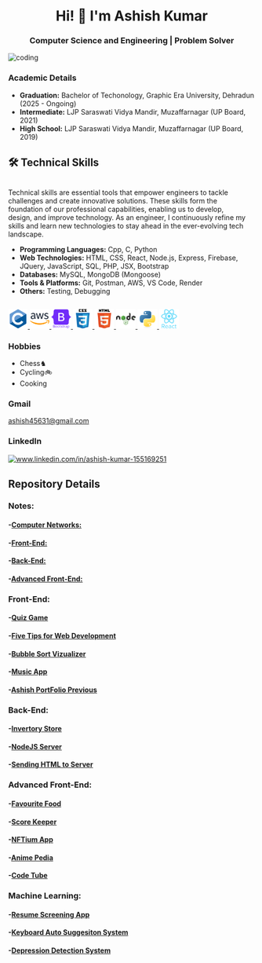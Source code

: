 
<h1 align="center">Hi! 👋 I'm Ashish Kumar</h1>
<h3 align="center">Computer Science and Engineering | Problem Solver</h3>

<img
  alt="coding"
  width="400px"
  src="https://media.tenor.com/NOYF3f82b_gAAAAC/programmer.gif"
/>

### Academic Details

- **Graduation:** Bachelor of Techonology, Graphic Era University, Dehradun (2025 - Ongoing)
- **Intermediate:** LJP Saraswati Vidya Mandir, Muzaffarnagar (UP Board, 2021)
- **High School:** LJP Saraswati Vidya Mandir, Muzaffarnagar (UP Board, 2019) 


## 🛠️ Technical Skills
<div style="display: flex; justify-content: space-between;">
  <div style="flex: 1; padding-right: 20px;">
    <p>
      Technical skills are essential tools that empower engineers to tackle challenges and create innovative solutions. These skills form the foundation of our professional capabilities, enabling us to develop, design, and improve technology. As an engineer, I continuously refine my skills and learn new technologies to stay ahead in the ever-evolving tech landscape.
    </p>
    <ul>
      <li><strong>Programming Languages:</strong> Cpp, C, Python</li>
      <li><strong>Web Technologies:</strong> HTML, CSS, React, Node.js, Express, Firebase, JQuery, JavaScript, SQL, PHP, JSX, Bootstrap</li>
      <li><strong>Databases:</strong> MySQL, MongoDB (Mongoose)</li>
      <li><strong>Tools & Platforms:</strong> Git, Postman, AWS, VS Code, Render</li>
      <li><strong>Others:</strong> Testing, Debugging</li>
    </ul>
  </div>

</div>

  <p align="left">
  <a href="https://www.cprogramming.com/" target="_blank" rel="noreferrer">
    <img
      src="https://raw.githubusercontent.com/devicons/devicon/master/icons/c/c-original.svg"
      alt="c"
      width="40"
      height="40"
    />
  </a>
  <a href="https://aws.amazon.com" target="_blank" rel="noreferrer">
    <img
      src="https://raw.githubusercontent.com/devicons/devicon/master/icons/amazonwebservices/amazonwebservices-original-wordmark.svg"
      alt="aws"
      width="40"
      height="40"
    />
  </a>
  <a href="https://getbootstrap.com" target="_blank" rel="noreferrer">
    <img
      src="https://raw.githubusercontent.com/devicons/devicon/master/icons/bootstrap/bootstrap-plain-wordmark.svg"
      alt="bootstrap"
      width="40"
      height="40"
    />
  </a>


  <a href="https://www.w3schools.com/css/" target="_blank" rel="noreferrer">
    <img
      src="https://raw.githubusercontent.com/devicons/devicon/master/icons/css3/css3-original-wordmark.svg"
      alt="css3"
      width="40"
      height="40"
    />
  </a>
  <a href="https://www.w3.org/html/" target="_blank" rel="noreferrer">
    <img
      src="https://raw.githubusercontent.com/devicons/devicon/master/icons/html5/html5-original-wordmark.svg"
      alt="html5"
      width="40"
      height="40"
    />
  </a>

  <a href="https://nodejs.org" target="_blank" rel="noreferrer">
    <img
      src="https://raw.githubusercontent.com/devicons/devicon/master/icons/nodejs/nodejs-original-wordmark.svg"
      alt="nodejs"
      width="40"
      height="40"
    />
  </a>

  <a href="https://www.python.org" target="_blank" rel="noreferrer">
    <img
      src="https://raw.githubusercontent.com/devicons/devicon/master/icons/python/python-original.svg"
      alt="python"
      width="40"
      height="40"
    />
  </a>
  <a href="https://reactjs.org/" target="_blank" rel="noreferrer">
    <img
      src="https://raw.githubusercontent.com/devicons/devicon/master/icons/react/react-original-wordmark.svg"
      alt="react"
      width="40"
      height="40"
    />
  </a>



</p>


### Hobbies
- Chess♞
- Cycling🚲
- Cooking


### Gmail
ashish45631@gmail.com




<h3 align="left">LinkedIn</h3>
<p align="left">
  <a href="https://linkedin.com/in/www.linkedin.com/in/ashish-kumar-155169251" target="blank">
    <img align="center" src="https://raw.githubusercontent.com/rahuldkjain/github-profile-readme-generator/master/src/images/icons/Social/linked-in-alt.svg" alt="www.linkedin.com/in/ashish-kumar-155169251" height="30" width="40" />
  </a>
</p>



## Repository Details 

### Notes: 

#### -[Computer Networks:](https://github.com/Ashish-Kumar-45631/Ashish-Kumar-45631)
#### -[Front-End:](https://github.com/Ashish-Kumar-45631/Ashish-Kumar-45631)
#### -[Back-End:](https://github.com/Ashish-Kumar-45631/Ashish-Kumar-45631)
#### -[Advanced Front-End:](https://github.com/Ashish-Kumar-45631/Ashish-Kumar-45631)


### Front-End:

#### -[Quiz Game](https://github.com/Ashish-Kumar-45631/Quiz-Game)
#### -[Five Tips for Web Development](https://github.com/Ashish-Kumar-45631/Five-tips-for-Web-Development)
#### -[Bubble Sort Vizualizer](https://github.com/Ashish-Kumar-45631/Bubble-Sort-Visualizer)
#### -[Music App](https://github.com/Ashish-Kumar-45631/Music-App)
#### -[Ashish PortFolio Previous](https://github.com/Ashish-Kumar-45631/Ashish-Portfolio-Previous)


### Back-End:

#### -[Invertory Store](https://github.com/Ashish-Kumar-45631/Inventory-Store)
#### -[NodeJS Server](https://github.com/Ashish-Kumar-45631/NodeJS-Server)
#### -[Sending HTML to Server](https://github.com/Ashish-Kumar-45631/Sending_HTML_To_Server)


### Advanced Front-End:

#### -[Favourite Food](https://github.com/Ashish-Kumar-45631/Favourite-Food-App)
#### -[Score Keeper](https://github.com/Ashish-Kumar-45631/Score_Keeper_App)
#### -[NFTium App](https://github.com/Ashish-Kumar-45631/NFTium-App)
#### -[Anime Pedia](https://github.com/Ashish-Kumar-45631/Anime-Pedia)
#### -[Code Tube](https://github.com/Ashish-Kumar-45631/Code-Tube-App)


### Machine Learning:

#### -[Resume Screening App](https://github.com/Ashish-Kumar-45631/Resume-Screening-App)
#### -[Keyboard Auto Suggesiton System](https://github.com/Ashish-Kumar-45631/Keyboard-Auto-Suggestion-System)
#### -[Depression Detection System](https://github.com/Ashish-Kumar-45631/Depression-Detection-System)





  

